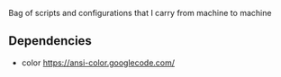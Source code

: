 Bag of scripts and configurations that I carry from machine to machine

Dependencies
------------
* color https://ansi-color.googlecode.com/
